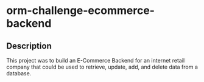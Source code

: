# orm-challenge-ecommerce-backend

## Description
This project was to build an E-Commerce Backend for an internet retail company that could be used to retrieve, update, add, and delete data from a database.

